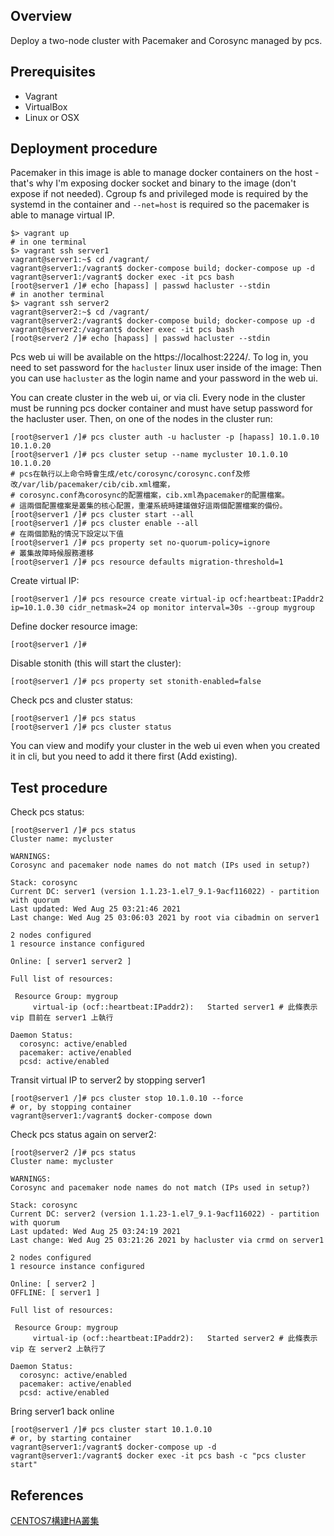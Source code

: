 ## Overview

Deploy a two-node cluster with Pacemaker and Corosync managed by pcs.

## Prerequisites

- Vagrant
- VirtualBox
- Linux or OSX

## Deployment procedure

Pacemaker in this image is able to manage docker containers on the host - that's why I'm exposing docker socket and binary to the image (don't expose if not needed). Cgroup fs and privileged mode is required by the systemd in the container and `--net=host` is required so the pacemaker is able to manage virtual IP.

```console
$> vagrant up
# in one terminal
$> vagrant ssh server1
vagrant@server1:~$ cd /vagrant/
vagrant@server1:/vagrant$ docker-compose build; docker-compose up -d
vagrant@server1:/vagrant$ docker exec -it pcs bash
[root@server1 /]# echo [hapass] | passwd hacluster --stdin
# in another terminal
$> vagrant ssh server2
vagrant@server2:~$ cd /vagrant/
vagrant@server2:/vagrant$ docker-compose build; docker-compose up -d
vagrant@server2:/vagrant$ docker exec -it pcs bash
[root@server2 /]# echo [hapass] | passwd hacluster --stdin
```

Pcs web ui will be available on the https://localhost:2224/. To log in, you need to set password for the `hacluster` linux user inside of the image:
Then you can use `hacluster` as the login name and your password in the web ui.

You can create cluster in the web ui, or via cli. Every node in the cluster must be running pcs docker container and must have setup password for the hacluster user. Then, on one of the nodes in the cluster run:

```console
[root@server1 /]# pcs cluster auth -u hacluster -p [hapass] 10.1.0.10 10.1.0.20
[root@server1 /]# pcs cluster setup --name mycluster 10.1.0.10 10.1.0.20
# pcs在執行以上命令時會生成/etc/corosync/corosync.conf及修改/var/lib/pacemaker/cib/cib.xml檔案，
# corosync.conf為corosync的配置檔案，cib.xml為pacemaker的配置檔案。
# 這兩個配置檔案是叢集的核心配置，重灌系統時建議做好這兩個配置檔案的備份。
[root@server1 /]# pcs cluster start --all
[root@server1 /]# pcs cluster enable --all
# 在兩個節點的情況下設定以下值
[root@server1 /]# pcs property set no-quorum-policy=ignore
# 叢集故障時候服務遷移
[root@server1 /]# pcs resource defaults migration-threshold=1
```

Create virtual IP:

```console
[root@server1 /]# pcs resource create virtual-ip ocf:heartbeat:IPaddr2 ip=10.1.0.30 cidr_netmask=24 op monitor interval=30s --group mygroup
```

Define docker resource image:

```console
[root@server1 /]#
```

Disable stonith (this will start the cluster):

```console
[root@server1 /]# pcs property set stonith-enabled=false
```

Check pcs and cluster status:

```console
[root@server1 /]# pcs status
[root@server1 /]# pcs cluster status
```

You can view and modify your cluster in the web ui even when you created it in cli, but you need to add it there first (Add existing).

## Test procedure

Check pcs status:

```console
[root@server1 /]# pcs status
Cluster name: mycluster

WARNINGS:
Corosync and pacemaker node names do not match (IPs used in setup?)

Stack: corosync
Current DC: server1 (version 1.1.23-1.el7_9.1-9acf116022) - partition with quorum
Last updated: Wed Aug 25 03:21:46 2021
Last change: Wed Aug 25 03:06:03 2021 by root via cibadmin on server1

2 nodes configured
1 resource instance configured

Online: [ server1 server2 ]

Full list of resources:

 Resource Group: mygroup
     virtual-ip	(ocf::heartbeat:IPaddr2):	Started server1 # 此條表示 vip 目前在 server1 上執行

Daemon Status:
  corosync: active/enabled
  pacemaker: active/enabled
  pcsd: active/enabled
```

Transit virtual IP to server2 by stopping server1

```console
[root@server1 /]# pcs cluster stop 10.1.0.10 --force
# or, by stopping container
vagrant@server1:/vagrant$ docker-compose down
```

Check pcs status again on server2:

```console
[root@server2 /]# pcs status
Cluster name: mycluster

WARNINGS:
Corosync and pacemaker node names do not match (IPs used in setup?)

Stack: corosync
Current DC: server2 (version 1.1.23-1.el7_9.1-9acf116022) - partition with quorum
Last updated: Wed Aug 25 03:24:19 2021
Last change: Wed Aug 25 03:21:26 2021 by hacluster via crmd on server1

2 nodes configured
1 resource instance configured

Online: [ server2 ]
OFFLINE: [ server1 ]

Full list of resources:

 Resource Group: mygroup
     virtual-ip	(ocf::heartbeat:IPaddr2):	Started server2 # 此條表示 vip 在 server2 上執行了

Daemon Status:
  corosync: active/enabled
  pacemaker: active/enabled
  pcsd: active/enabled
```

Bring server1 back online

```console
[root@server1 /]# pcs cluster start 10.1.0.10
# or, by starting container
vagrant@server1:/vagrant$ docker-compose up -d
vagrant@server1:/vagrant$ docker exec -it pcs bash -c "pcs cluster start"
```

## References

[CENTOS7構建HA叢集](https://www.itread01.com/content/1545727875.html)